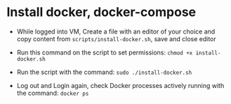 # Install docker, docker-compose

* While logged into VM, Create a file with an editor of your choice and copy content from `scripts/install-docker.sh`, save and close editor
* Run this command on the script to set permissions:
`chmod +x install-docker.sh`

* Run the script with the command:
`sudo ./install-docker.sh`
 
* Log out and Login again, check Docker processes actively running with the command:
`docker ps`